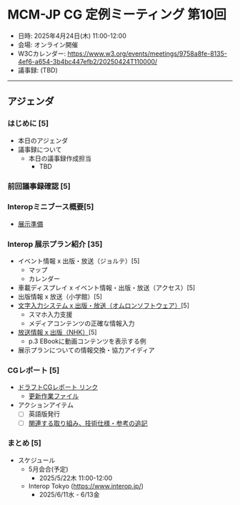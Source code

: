 # MCM-JP CG 定例ミーティング 第10回

- 日時: 2025年4月24日(木) 11:00-12:00
- 会場: オンライン開催
- W3Cカレンダー: https://www.w3.org/events/meetings/9758a8fe-8135-4ef6-a654-3b4bc447efb2/20250424T110000/
- 議事録: (TBD)
  
---
## アジェンダ

### はじめに [5]
- 本日のアジェンダ
- 議事録について
  - 本日の議事録作成担当
     - TBD

### 前回議事録確認 [5]


### Interopミニブース概要[5]
- [展示準備](../../events/interop-2025-06/README.md)

### Interop 展示プラン紹介 [35]

- イベント情報 x 出版・放送（ジョルテ）[5]
  - マップ
  - カレンダー
- 車載ディスプレイ x イベント情報・出版・放送（アクセス）[5]
- 出版情報 x 放送（小学館）[5]
- [文字入力システム x 出版・放送（オムロンソフトウェア）](../../events/interop-2025-06/demos/20250424_オムロンソフトウェア_interop展示・シナリオ案.pdf)[5]
  - スマホ入力支援
  - メディアコンテンツの正確な情報入力
- [放送情報 x 出版（NHK）](../../meetings/2024-09-05/20240905-mcm-jp-cg-prototype-nhk.pdf)[5]
  - p.3 EBookに動画コンテンツを表示する例
- 展示プランについての情報交換・協力アイディア

### CGレポート [5]
- [ドラフトCGレポート リンク](https://w3c-cg.github.io/mcm-jp/reports/cg-report.html)
  -  [更新作業ファイル](https://w3c-cg.github.io/mcm-jp/reports/cg-report-inprogress.html)
- アクションアイテム
  - [ ] 英語版発行
  - [ ] [関連する取り組み、技術仕様・参考の追記](https://w3c-cg.github.io/mcm-jp/reports/cg-report#references)

### まとめ [5]
- スケジュール
  - 5月会合(予定) 
    - 2025/5/22木 11:00-12:00
  - Interop Tokyo (https://www.interop.jp/)
    - 2025/6/11水 - 6/13金
